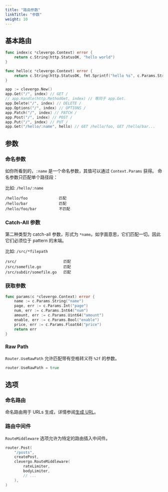 ```yaml
---
title: "路由参数"
linkTitle: "参数"
weight: 10
---
```


## 基本路由

```go
func index(c *clevergo.Context) error {
    return c.String(http.StatusOK, "hello world")
}

func hello(c *clevergo.Context) error {
	return c.String(http.StatusOK, fmt.Sprintf("hello %s", c.Params.String("name")))
}

app := clevergo.New()
app.Get("/", index) // GET /
// app.Handle(http.MethodGet, index) // 等同于 app.Get.
app.Delete("/", index) // DELETE /
app.Options("/", index) // OPTIONS /
app.Patch("/", index) // PATCH /
app.Post("/", index) // POST /
app.Put("/", index) // PUT /
app.Get("/hello/:name", hello) // GET /hello/foo, GET /hello/bar...
```

## 参数

### 命名参数

如你所看到的，`:name` 是一个命名参数，其值可以通过 `Context.Params` 获得。
命名参数只匹配单个路径段：

比如: `/hello/:name`

```text
/hello/foo              匹配
/hello/bar              匹配
/hello/foo/bar          不匹配
```

### Catch-All 参数

第二种类型为 catch-all 参数，形式为 `*name`。如字面意思，它们匹配一切。因此它们必须位于 pattern 的末端。

比如: `/src/*filepath`

```text
/src/                     匹配
/src/somefile.go          匹配
/src/subdir/somefile.go   匹配
```

### 获取参数

```go
func params(c *clevergo.Context) error {
	name := c.Params.String("name")
	page, err := c.Params.Int("page")
	num, err := c.Params.Int64("num")
	amount, err := c.Params.Uint64("amount")
	enable, err := c.Params.Bool("enable")
	price, err := c.Params.Float64("price")
	return err
}
```

### Raw Path

`Router.UseRawPath` 允许匹配带有空格转义符 `%2f` 的参数。	

```go	
router.UseRawPath = true	
```

## 选项

### 命名路由

命名路由用于 URLs 生成，详情参阅[生成 URL](/zh/routing/url-generation)。

### 路由中间件

`RouteMiddleware` 选项允许为特定的路由插入中间件。

```go
router.Post(
    "/posts",
    createPost,
    clevergo.RouteMiddleware(
        rateLimiter,
        bodyLimiter,
        // ...
    ),
)
```
